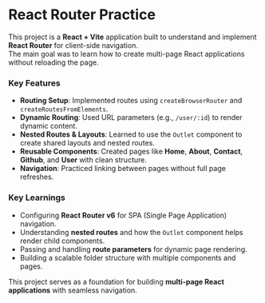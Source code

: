 # React Router Practice

This project is a **React + Vite** application built to understand and implement **React Router** for client-side navigation.  
The main goal was to learn how to create multi-page React applications without reloading the page.

### Key Features
- **Routing Setup**: Implemented routes using `createBrowserRouter` and `createRoutesFromElements`.
- **Dynamic Routing**: Used URL parameters (e.g., `/user/:id`) to render dynamic content.
- **Nested Routes & Layouts**: Learned to use the `Outlet` component to create shared layouts and nested routes.
- **Reusable Components**: Created pages like **Home**, **About**, **Contact**, **Github**, and **User** with clean structure.
- **Navigation**: Practiced linking between pages without full page refreshes.

### Key Learnings
- Configuring **React Router v6** for SPA (Single Page Application) navigation.
- Understanding **nested routes** and how the `Outlet` component helps render child components.
- Passing and handling **route parameters** for dynamic page rendering.
- Building a scalable folder structure with multiple components and pages.

This project serves as a foundation for building **multi-page React applications** with seamless navigation.

